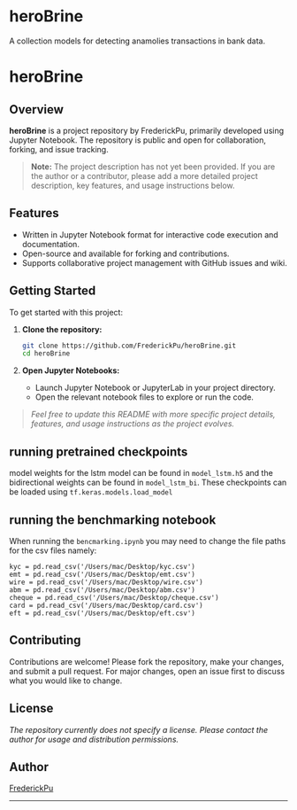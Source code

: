 # heroBrine
A collection models for detecting anamolies transactions in bank data.
# heroBrine

## Overview

**heroBrine** is a project repository by FrederickPu, primarily developed using Jupyter Notebook. The repository is public and open for collaboration, forking, and issue tracking.

> **Note:** The project description has not yet been provided. If you are the author or a contributor, please add a more detailed project description, key features, and usage instructions below.

## Features

- Written in Jupyter Notebook format for interactive code execution and documentation.
- Open-source and available for forking and contributions.
- Supports collaborative project management with GitHub issues and wiki.

## Getting Started

To get started with this project:

1. **Clone the repository:**
    ```bash
    git clone https://github.com/FrederickPu/heroBrine.git
    cd heroBrine
    ```

2. **Open Jupyter Notebooks:**
    - Launch Jupyter Notebook or JupyterLab in your project directory.
    - Open the relevant notebook files to explore or run the code.


> _Feel free to update this README with more specific project details, features, and usage instructions as the project evolves._

## running pretrained checkpoints

model weights for the lstm model can be found in `model_lstm.h5` and the bidirectional weights can be found in `model_lstm_bi`. These checkpoints can be loaded using `tf.keras.models.load_model`

## running the benchmarking notebook

When running the `bencmarking.ipynb` you may need to change the file paths for the csv files namely:
```
kyc = pd.read_csv('/Users/mac/Desktop/kyc.csv')
emt = pd.read_csv('/Users/mac/Desktop/emt.csv')
wire = pd.read_csv('/Users/mac/Desktop/wire.csv')
abm = pd.read_csv('/Users/mac/Desktop/abm.csv')
cheque = pd.read_csv('/Users/mac/Desktop/cheque.csv')
card = pd.read_csv('/Users/mac/Desktop/card.csv')
eft = pd.read_csv('/Users/mac/Desktop/eft.csv')
```

## Contributing

Contributions are welcome! Please fork the repository, make your changes, and submit a pull request. For major changes, open an issue first to discuss what you would like to change.

## License

_The repository currently does not specify a license. Please contact the author for usage and distribution permissions._

## Author

[FrederickPu](https://github.com/FrederickPu)

---
